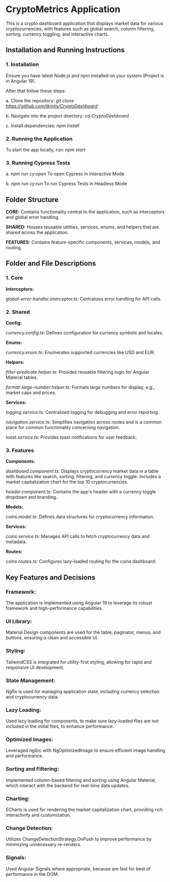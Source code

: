# CryptoMetrics Application

This is a crypto dashboard application that displays market data for various cryptocurrencies, with features such as global search, column filtering, sorting, currency toggling, and interactive charts.

## Installation and Running Instructions
### 1. Installation
Ensure you have latest Node.js and npm installed on your system (Project is in Angular 19). 

After that follow these steps:

a. Clone the repository: *git clone https://github.com/tkintis/CryptoDashboard*

b. Navigate into the project directory: *cd CryptoDashboard*

c. Install dependencies: *npm install*

### 2. Running the Application
To start the app locally, run: *npm start*

### 3. Running Cypress Tests
a. *npm run cy:open* To open Cypress in Interactive Mode

b. *npm run cy:run* To run Cypress Tests in Headless Mode

## Folder Structure
**CORE:** Contains functionality central to the application, such as interceptors and global error handling.

**SHARED:** Houses reusable utilities, services, enums, and helpers that are shared across the application.

**FEATURES:** Contains feature-specific components, services, models, and routing.

## Folder and File Descriptions

### 1. Core
**Interceptors:**

*global-error-handler.interceptor.ts:* Centralizes error handling for API calls.

### 2. Shared

**Config:**

*currency.config.ts:* Defines configuration for currency symbols and locales.

**Enums:**

*currency.enum.ts:* Enumerates supported currencies like USD and EUR.

**Helpers:**

*filter-predicate.helper.ts:* Provides reusable filtering logic for Angular Material tables.

*format-large-number.helper.ts:* Formats large numbers for display, e.g., market caps and prices.

**Services:**

*logging.service.ts:* Centralized logging for debugging and error reporting.

*navigation.service.ts:* Simplifies navigation across routes and is a common place for common functionality concerning navigation.

*toast.service.ts:* Provides toast notifications for user feedback.

### 3. Features

**Components:**

*dashboard.component.ts:* Displays cryptocurrency market data in a table with features like search, sorting, filtering, and currency toggle. Includes a market capitalization chart for the top 10 cryptocurrencies.

*header.component.ts:* Contains the app's header with a currency toggle dropdown and branding.

**Models:**

*coins.model.ts:* Defines data structures for cryptocurrency information.

**Services:**

*coins.service.ts:* Manages API calls to fetch cryptocurrency data and metadata.

**Routes:**

*coins.routes.ts:* Configures lazy-loaded routing for the coins dashboard.

## Key Features and Decisions

### Framework: 

The application is implemented using Angular 19 to leverage its robust framework and high-performance capabilities.

### UI Library: 

Material Design components are used for the table, paginator, menus, and buttons, ensuring a clean and accessible UI.

### Styling: 

TailwindCSS is integrated for utility-first styling, allowing for rapid and responsive UI development.

### State Management: 

NgRx is used for managing application state, including currency selection and cryptocurrency data.

### Lazy Loading:

Used lazy loading for components, to make sure lazy-loaded files are not included in the initial files, to enhance performance.

### Optimized Images:

Leveraged ngSrc with NgOptimizedImage to ensure efficient image handling and performance.

### Sorting and Filtering:

Implemented column-based filtering and sorting using Angular Material, which interact with the backend for real-time data updates.

### Charting:

ECharts is used for rendering the market capitalization chart, providing rich interactivity and customization.

### Change Detection:

Utilizes ChangeDetectionStrategy.OnPush to improve performance by minimizing unnecessary re-renders.

### Signals:

Used Angular Signals where appropriate, because are fast for best of performance in the DOM.